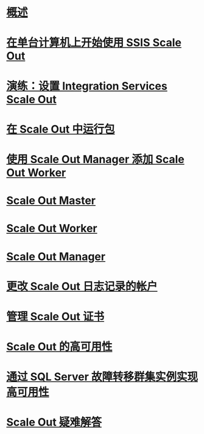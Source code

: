 # [概述](integration-services-ssis-scale-out.md)
# [在单台计算机上开始使用 SSIS Scale Out](get-started-with-ssis-scale-out-onebox.md)
# [演练：设置 Integration Services Scale Out](walkthrough-set-up-integration-services-scale-out.md)
# [在 Scale Out 中运行包](run-packages-in-integration-services-ssis-scale-out.md)
# [使用 Scale Out Manager 添加 Scale Out Worker](add-scale-out-worker.md)
# [Scale Out Master](integration-services-ssis-scale-out-master.md)
# [Scale Out Worker](integration-services-ssis-scale-out-worker.md)
# [Scale Out Manager](integration-services-ssis-scale-out-manager.md)
# [更改 Scale Out 日志记录的帐户](change-logdb-account.md)
# [管理 Scale Out 证书](deal-with-certificates-in-ssis-scale-out.md)
# [Scale Out 的高可用性](scale-out-support-for-high-availability.md)
# [通过 SQL Server 故障转移群集实例实现高可用性](scale-out-failover-cluster-instance.md)
# [Scale Out 疑难解答](troubleshooting-scale-out.md)